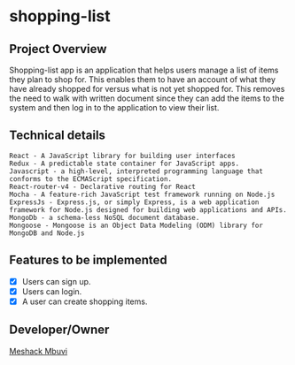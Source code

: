 # shopping-list
## Project Overview
Shopping-list app is an application that helps users manage a list of items they plan to shop for. This enables them to have an account of what they have already shopped for versus what is not yet shopped for. This removes the need to walk with written document since they can add the items to the system and then log in to the application to view their list.

## Technical details
```
React - A JavaScript library for building user interfaces
Redux - A predictable state container for JavaScript apps.
Javascript - a high-level, interpreted programming language that conforms to the ECMAScript specification.
React-router-v4 - Declarative routing for React
Mocha - A feature-rich JavaScript test framework running on Node.js
ExpressJs - Express.js, or simply Express, is a web application framework for Node.js designed for building web applications and APIs.
MongoDb - a schema-less NoSQL document database.
Mongoose - Mongoose is an Object Data Modeling (ODM) library for MongoDB and Node.js
```

## Features to be implemented
-  [x] Users can sign up.
-  [x] Users can login.
-  [x] A user can create shopping items.

## Developer/Owner
[Meshack Mbuvi](https://github.com/meshack-mbuvi)
